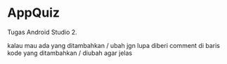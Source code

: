 # AppQuiz
Tugas Android Studio 2.


kalau mau ada yang ditambahkan / ubah jgn lupa diberi comment di baris kode yang ditambahkan / diubah agar jelas
